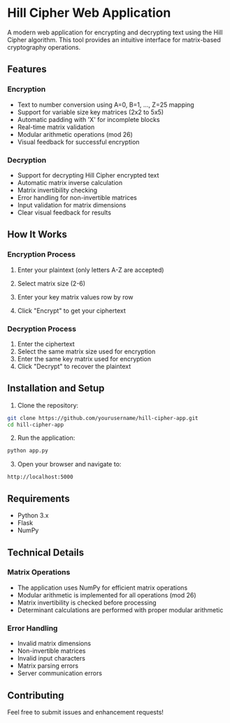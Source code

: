 # Hill Cipher Web Application

A modern web application for encrypting and decrypting text using the Hill Cipher algorithm. This tool provides an intuitive interface for matrix-based cryptography operations.

## Features

### Encryption

- Text to number conversion using A=0, B=1, ..., Z=25 mapping
- Support for variable size key matrices (2x2 to 5x5)
- Automatic padding with 'X' for incomplete blocks
- Real-time matrix validation
- Modular arithmetic operations (mod 26)
- Visual feedback for successful encryption

### Decryption

- Support for decrypting Hill Cipher encrypted text
- Automatic matrix inverse calculation
- Matrix invertibility checking
- Error handling for non-invertible matrices
- Input validation for matrix dimensions
- Clear visual feedback for results

## How It Works

### Encryption Process

1. Enter your plaintext (only letters A-Z are accepted)

2. Select matrix size (2-6)
3. Enter your key matrix values row by row
4. Click "Encrypt" to get your ciphertext

### Decryption Process

1. Enter the ciphertext
2. Select the same matrix size used for encryption
3. Enter the same key matrix used for encryption
4. Click "Decrypt" to recover the plaintext

## Installation and Setup

1. Clone the repository:

```bash
git clone https://github.com/yourusername/hill-cipher-app.git
cd hill-cipher-app
```


2. Run the application:

```bash
python app.py
```

3. Open your browser and navigate to:

```plaintext
http://localhost:5000
```

## Requirements

- Python 3.x
- Flask
- NumPy

## Technical Details

### Matrix Operations

- The application uses NumPy for efficient matrix operations
- Modular arithmetic is implemented for all operations (mod 26)
- Matrix invertibility is checked before processing
- Determinant calculations are performed with proper modular arithmetic

### Error Handling

- Invalid matrix dimensions
- Non-invertible matrices
- Invalid input characters
- Matrix parsing errors
- Server communication errors

## Contributing

Feel free to submit issues and enhancement requests!
